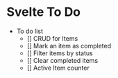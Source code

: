 # Svelte To Do

- To do list
    - [] CRUD for Items
    - [] Mark an item as completed
    - [] Filter items by status
    - [] Clear completed items
    - [] Active Item counter